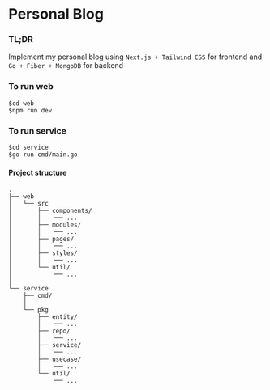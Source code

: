 # Personal Blog

### TL;DR
Implement my personal blog using ```Next.js + Tailwind CSS``` for frontend and ```Go + Fiber + MongoDB``` for backend

### To run web
```
$cd web
$npm run dev
```

### To run service
```
$cd service
$go run cmd/main.go
```

#### Project structure
```
.
├── web
│   └── src
│       ├── components/
│       │   └── ...
│       ├── modules/
│       │   └── ... 
│       ├── pages/
│       │   └── ... 
│       ├── styles/
│       │   └── ... 
│       └── util/
│           └── ...
│
└── service
    ├── cmd/
    │ 
    └── pkg
        ├── entity/
        │   └── ...
        ├── repo/
        │   └── ... 
        ├── service/
        │   └── ... 
        ├── usecase/
        │   └── ... 
        └── util/
            └── ...
```
